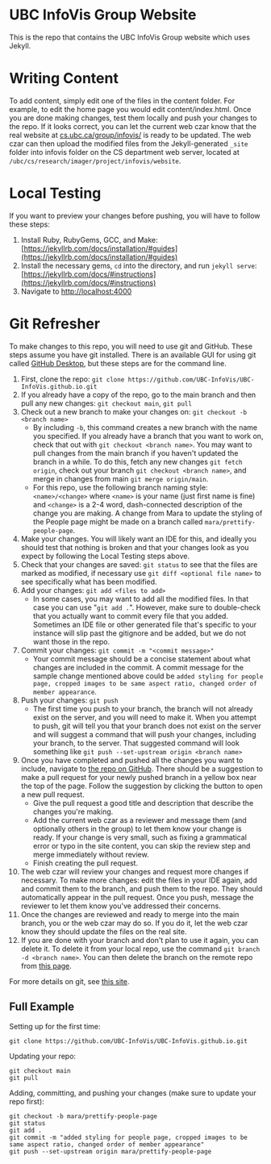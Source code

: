 # UBC InfoVis Group Website

This is the repo that contains the UBC InfoVis Group website which uses Jekyll.

# Writing Content

To add content, simply edit one of the files in the content folder. For example, to edit the home page you would edit content/index.html. Once you are done making changes, test them locally and push your changes to the repo. If it looks correct, you can let the current web czar know that the real website at [cs.ubc.ca/group/infovis/](https://www.cs.ubc.ca/group/infovis/) is ready to be updated. The web czar can then upload the modified files from the Jekyll-generated `_site` folder into infovis folder on the CS department web server, located at `/ubc/cs/research/imager/project/infovis/website`.

# Local Testing

If you want to preview your changes before pushing, you will have to follow these steps:

1. Install Ruby, RubyGems, GCC, and Make: [https://jekyllrb.com/docs/installation/#guides](https://jekyllrb.com/docs/installation/#guides)
2. Install the necessary gems, ``cd`` into the directory, and run ``jekyll serve``: [https://jekyllrb.com/docs/#instructions](https://jekyllrb.com/docs/#instructions)
3. Navigate to [http://localhost:4000](http://localhost:4000)

# Git Refresher

To make changes to this repo, you will need to use git and GitHub. These steps assume you have git installed. There is an available GUI for using git called [GitHub Desktop](https://desktop.github.com/), but these steps are for the command line.

1. First, clone the repo: `git clone https://github.com/UBC-InfoVis/UBC-InfoVis.github.io.git`
2. If you already have a copy of the repo, go to the main branch and then pull any new changes: `git checkout main`, `git pull`
3. Check out a new branch to make your changes on: `git checkout -b <branch name>`
    - By including `-b`, this command creates a new branch with the name you specified. If you already have a branch that you want to work on, check that out with `git checkout <branch name>`. You may want to pull changes from the main branch if you haven't updated the branch in a while. To do this, fetch any new changes `git fetch origin`, check out your branch `git checkout <branch name>`, and merge in changes from main `git merge origin/main`.
    - For this repo, use the following branch naming style: `<name>/<change>` where `<name>` is your name (just first name is fine) and `<change>` is a 2-4 word, dash-connected description of the change you are making. A change from Mara to update the styling of the People page might be made on a branch called `mara/prettify-people-page`.
4. Make your changes. You will likely want an IDE for this, and ideally you should test that nothing is broken and that your changes look as you expect by following the Local Testing steps above.
5. Check that your changes are saved: `git status` to see that the files are marked as modified, if necessary use `git diff <optional file name>` to see specifically what has been modified.
6. Add your changes: `git add <files to add>`
    - In some cases, you may want to add all the modified files. In that case you can use "`git add .`". However, make sure to double-check that you actually want to commit every file that you added. Sometimes an IDE file or other generated file that's specific to your instance will slip past the gitignore and be added, but we do not want those in the repo.
7. Commit your changes: `git commit -m "<commit message>"`
    - Your commit message should be a concise statement about what changes are included in the commit. A commit message for the sample change mentioned above could be `added styling for people page, cropped images to be same aspect ratio, changed order of member appearance`.
8. Push your changes: `git push`
    - The first time you push to your branch, the branch will not already exist on the server, and you will need to make it. When you attempt to push, git will tell you that your branch does not exist on the server and will suggest a command that will push your changes, including your branch, to the server. That suggested command will look something like `git push --set-upstream origin <branch name>`
9. Once you have completed and pushed all the changes you want to include, navigate to [the repo on GitHub](https://github.com/UBC-InfoVis/UBC-InfoVis.github.io). There should be a suggestion to make a pull request for your newly pushed branch in a yellow box near the top of the page. Follow the suggestion by clicking the button to open a new pull request. 
    - Give the pull request a good title and description that describe the changes you're making. 
    - Add the current web czar as a reviewer and message them (and optionally others in the group) to let them know your change is ready. If your change is very small, such as fixing a grammatical error or typo in the site content, you can skip the review step and merge immediately without review.
    - Finish creating the pull request.
10. The web czar will review your changes and request more changes if necessary. To make more changes: edit the files in your IDE again, add and commit them to the branch, and push them to the repo. They should automatically appear in the pull request. Once you push, message the reviewer to let them know you've addressed their concerns.
11. Once the changes are reviewed and ready to merge into the main branch, you or the web czar may do so. If you do it, let the web czar know they should update the files on the real site.
12. If you are done with your branch and don't plan to use it again, you can delete it. To delete it from your local repo, use the command `git branch -d <branch name>`. You can then delete the branch on the remote repo from [this page](https://github.com/UBC-InfoVis/UBC-InfoVis.github.io/branches).

For more details on git, see [this site](https://docs.github.com/en/get-started/getting-started-with-git).

## Full Example

Setting up for the first time:
```
git clone https://github.com/UBC-InfoVis/UBC-InfoVis.github.io.git
```

Updating your repo:
```
git checkout main
git pull
```

Adding, committing, and pushing your changes (make sure to update your repo first):
```
git checkout -b mara/prettify-people-page
git status
git add .
git commit -m "added styling for people page, cropped images to be same aspect ratio, changed order of member appearance"
git push --set-upstream origin mara/prettify-people-page
```
